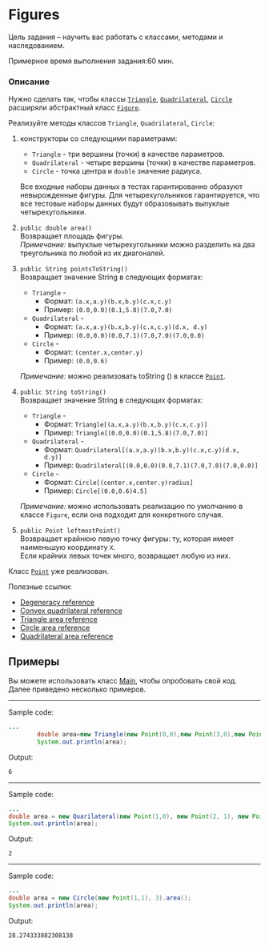 # Figures

Цель задания – научить вас работать с классами, методами и наследованием.

Примерное время выполнения задания:60 мин.

### Описание

Нужно сделать так, чтобы классы  [`Triangle`](src/main/java/com/epam/rd/autotasks/figures/Triangle.java),
[`Quadrilateral`](src/main/java/com/epam/rd/autotasks/figures/Quadrilateral.java),
[`Circle`](src/main/java/com/epam/rd/autotasks/figures/Circle.java) расширяли абстрактный
класс [`Figure`](src/main/java/com/epam/rd/autotasks/figures/Figure.java).

Реализуйте методы классов `Triangle`, `Quadrilateral`, `Circle`:

1. конструкторы со следующими параметрами:
   * `Triangle` - три вершины (точки) в качестве параметров.
   * `Quadrilateral` - четыре вершины (точки) в качестве параметров.
   * `Circle` - точка центра и `double` значение радиуса.

   Все входные наборы данных в тестах гарантированно образуют невырожденные фигуры.
   Для четырехугольников гарантируется, что все тестовые наборы данных будут образовывать выпуклые четырехугольники.

2. `public double area()`\
   Возвращает площадь фигуры.\
   *Примечание:* выпуклые четырехугольники можно разделить на два треугольника по любой из их диагоналей.

3. `public String pointsToString()`\
   Возвращает значение String в следующих форматах:
   * `Triangle` -
      * Формат: `(a.x,a.y)(b.x,b.y)(c.x,c.y)`
      * Пример: `(0.0,0.0)(0.1,5.8)(7.0,7.0)`
   * `Quadrilateral` -
      * Формат: `(a.x,a.y)(b.x,b.y)(c.x,c.y)(d.x, d.y)`
      * Пример: `(0.0,0.0)(0.0,7.1)(7.0,7.0)(7.0,0.0)`
   * `Circle` -
      * Формат: `(center.x,center.y)`
      * Пример: `(0.0,0.6)`

   *Примечание:* можно реализовать toString () в
   классе [`Point`](src/main/java/com/epam/rd/autotasks/figures/Point.java).

4. `public String toString()`\
   Возвращает значение String в следующих форматах:
   * `Triangle` -
      * Формат: `Triangle[(a.x,a.y)(b.x,b.y)(c.x,c.y)]`
      * Пример: `Triangle[(0.0,0.0)(0.1,5.8)(7.0,7.0)]`
   * `Quadrilateral` -
      * Формат: `Quadrilateral[(a.x,a.y)(b.x,b.y)(c.x,c.y)(d.x, d.y)]`
      * Пример: `Quadrilateral[(0.0,0.0)(0.0,7.1)(7.0,7.0)(7.0,0.0)]`
   * `Circle` -
      * Формат: `Circle[(center.x,center.y)radius]`
      * Пример: `Circle[(0.0,0.6)4.5]`

   *Примечание:* можно использовать реализацию по умолчанию в классе `Figure`, если она подходит для конкретного случая.

5. `public Point leftmostPoint()`\
   Возвращает крайнюю левую точку фигуры: ту, которая имеет наименьшую координату `X`.\
   Если крайних левых точек много, возвращает любую из них.

Класс [`Point`](src/main/java/com/epam/rd/autotasks/figures/Point.java) уже реализован.

Полезные ссылки:

* [Degeneracy reference](https://en.wikipedia.org/wiki/Degeneracy_(mathematics))
* [Convex quadrilateral reference](https://en.wikipedia.org/wiki/Quadrilateral#Convex_quadrilaterals)
* [Triangle area reference](https://en.wikipedia.org/wiki/Triangle#Computing_the_area_of_a_triangle)
* [Circle area reference](https://en.wikipedia.org/wiki/Circle#Area_enclosed)
* [Quadrilateral area reference](https://en.wikipedia.org/wiki/Quadrilateral#Area_of_a_convex_quadrilateral)

## Примеры

Вы можете использовать класс [Main](src/test/java/com/epam/rd/autotasks/figures/Main.java), чтобы опробовать свой код.
Далее приведено несколько примеров.

---
Sample code:

```java
...
        double area=new Triangle(new Point(0,0),new Point(3,0),new Point(0,4)).area();
        System.out.println(area);
```

Output:

```
6
```

---
Sample code:

```java
...
double area = new Quarilateral(new Point(1,0), new Point(2, 1), new Point(1, 2), new Point(0, 1)).area();
System.out.println(area);
```

Output:

```
2
```

---
Sample code:

```java
...
double area = new Circle(new Point(1,1), 3).area();
System.out.println(area);
```

Output:

```
28.274333882308138
```

